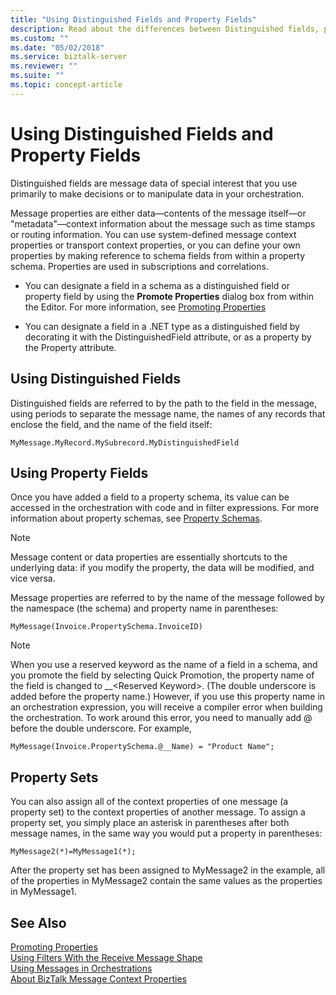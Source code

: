 ```yaml
---
title: "Using Distinguished Fields and Property Fields"
description: Read about the differences between Distinguished fields, property fields, and property sets. Distinguished fields use the path in the message field, property fields uses the message name and the schema namespace, and property sets assign the context properties of a message (a property set) to the context properties of another message in BizTalk Server
ms.custom: ""
ms.date: "05/02/2018"
ms.service: biztalk-server
ms.reviewer: ""
ms.suite: ""
ms.topic: concept-article
---
```

# Using Distinguished Fields and Property Fields
Distinguished fields are message data of special interest that you use primarily to make decisions or to manipulate data in your orchestration.  
  
 Message properties are either data—contents of the message itself—or "metadata"—context information about the message such as time stamps or routing information. You can use system-defined message context properties or transport context properties, or you can define your own properties by making reference to schema fields from within a property schema. Properties are used in subscriptions and correlations.  
  
-   You can designate a field in a schema as a distinguished field or property field by using the **Promote Properties** dialog box from within the Editor. For more information, see [Promoting Properties](../core/promoting-properties.md)  
  
-   You can designate a field in a .NET type as a distinguished field by decorating it with the DistinguishedField attribute, or as a property by the Property attribute.  
  
## Using Distinguished Fields  
 Distinguished fields are referred to by the path to the field in the message, using periods to separate the message name, the names of any records that enclose the field, and the name of the field itself:  
  
```  
MyMessage.MyRecord.MySubrecord.MyDistinguishedField  
```  
  
## Using Property Fields  
 Once you have added a field to a property schema, its value can be accessed in the orchestration with code and in filter expressions. For more information about property schemas, see [Property Schemas](../core/property-schemas.md).  
  
> [!NOTE]
>  Message content or data properties are essentially shortcuts to the underlying data: if you modify the property, the data will be modified, and vice versa.  
  
 Message properties are referred to by the name of the message followed by the namespace (the schema) and property name in parentheses:  
  
```  
MyMessage(Invoice.PropertySchema.InvoiceID)  
```  
  
> [!NOTE]
>  When you use a reserved keyword as the name of a field in a schema, and you promote the field by selecting Quick Promotion, the property name of the field is changed to __\<Reserved Keyword\>. (The double underscore is added before the property name.) However, if you use this property name in an orchestration expression, you will receive a compiler error when building the orchestration.  To work around this error, you need to manually add \@ before the double underscore. For example,  
>   
>  `MyMessage(Invoice.PropertySchema.@__Name) = "Product Name";`  
  
## Property Sets  
 You can also assign all of the context properties of one message (a property set) to the context properties of another message. To assign a property set, you simply place an asterisk in parentheses after both message names, in the same way you would put a property in parentheses:  
  
```  
MyMessage2(*)=MyMessage1(*);  
```  
  
 After the property set has been assigned to MyMessage2 in the example, all of the properties in MyMessage2 contain the same values as the properties in MyMessage1.  
  
## See Also  
 [Promoting Properties](../core/promoting-properties.md)   
 [Using Filters With the Receive Message Shape](../core/using-filters-with-the-receive-message-shape.md)   
 [Using Messages in Orchestrations](../core/using-messages-in-orchestrations.md)   
 [About BizTalk Message Context Properties](../core/about-biztalk-message-context-properties.md)
